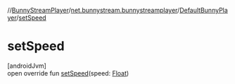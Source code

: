 //[BunnyStreamPlayer](../../../index.md)/[net.bunnystream.bunnystreamplayer](../index.md)/[DefaultBunnyPlayer](index.md)/[setSpeed](set-speed.md)

# setSpeed

[androidJvm]\
open override fun [setSpeed](set-speed.md)(speed: [Float](https://kotlinlang.org/api/latest/jvm/stdlib/kotlin-stdlib/kotlin/-float/index.html))
